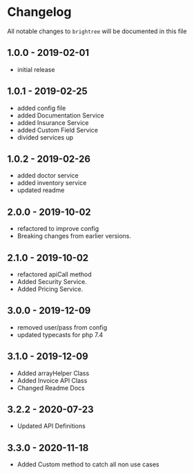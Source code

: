 # Changelog

All notable changes to `brightree` will be documented in this file

## 1.0.0 - 2019-02-01

- initial release


## 1.0.1 - 2019-02-25

- added config file
- added Documentation Service
- added Insurance Service
- added Custom Field Service
- divided services up

## 1.0.2 - 2019-02-26

- added doctor service
- added inventory service
- updated readme

## 2.0.0 - 2019-10-02

- refactored to improve config
- Breaking changes from earlier versions.

## 2.1.0 - 2019-10-02

- refactored apiCall method
- Added Security Service.
- Added Pricing Service.

## 3.0.0 - 2019-12-09

- removed user/pass from config
- updated typecasts for php 7.4

## 3.1.0 - 2019-12-09

- Added arrayHelper Class
- Added Invoice API Class
- Changed Readme Docs

## 3.2.2 - 2020-07-23

- Updated API Definitions

## 3.3.0 - 2020-11-18

- Added Custom method to catch all non use cases